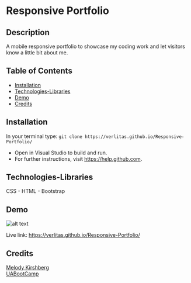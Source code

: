 # Responsive Portfolio
## Description
A mobile responsive portfolio to showcase my coding work and let visitors know a little bit about me.

## Table of Contents
* [Installation](#installation)
* [Technologies-Libraries](#technologies-libraries)
* [Demo](#demo)
* [Credits](#credits)

## Installation
In your terminal type:
```git clone https://verlitas.github.io/Responsive-Portfolio/```
* Open in Visual Studio to build and run.
* For further instructions, visit https://help.github.com.

## Technologies-Libraries
CSS - HTML - Bootstrap

## Demo
![alt text](resport.gif "Demo")

Live link: https://verlitas.github.io/Responsive-Portfolio/

## Credits
[Melody Kirshberg](https://github.com/verlitas)  
[UABootCamp](https://bootcamp.ce.arizona.edu/coding/)
